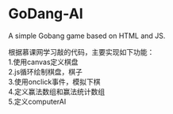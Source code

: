 # GoDang-AI<br/>
 A simple Gobang game  based on HTML and JS.<br/>
 
 根据慕课网学习敲的代码，主要实现如下功能：<br/>
 1.使用canvas定义棋盘<br/>
 2.js循环绘制棋盘，棋子<br/>
 3.使用onclick事件，模拟下棋<br/>
 4.定义赢法数组和赢法统计数组<br/>
 5.定义computerAI
 
 
